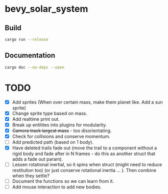 # bevy_solar_system

## Build
```bash
cargo run --release
```

## Documentation
```bash
cargo doc --no-deps --open
```

# TODO
- [x] Add sprites (When over certain mass, make them planet like. Add a sun sprite)
- [x] Change sprite type based on mass.
- [x] Add realtime print out.
- [x] Break up entitites into plugins for modularity.
- [x] ~~Camera track largest mass~~ - too disorientating. 
- [x] Check for collisions and conserve momentum.
- [ ] Add predicted path (based on 1 body).
- [x] Have deleted trails fade out (move the trail to a component without a rigid body and fade after in N frames - do this as another struct that adds a fade out param).
- [ ] Lessen rotational inertial, so it spins when struct (might need to reduce restitution too) (or just conserve rotational inertia ... ). Then combine when they settle?
- [ ] Document the functions so we can learn from it.
- [ ] Add mouse interaction to add new bodies.